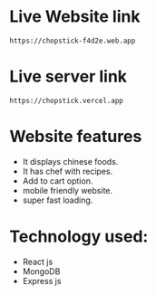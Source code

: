 # Live Website link

    https://chopstick-f4d2e.web.app

# Live server link

    https://chopstick.vercel.app

# Website features

- It displays chinese foods.
- It has chef with recipes.
- Add to cart option.
- mobile friendly website.
- super fast loading.

# Technology used:

- React js
- MongoDB
- Express js

